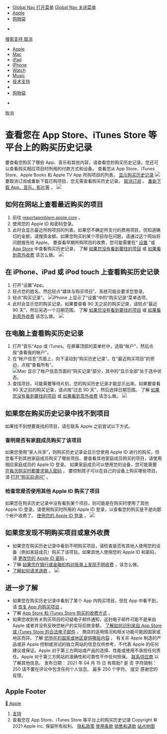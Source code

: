 * [Global Nav 打开菜单](#ac-gn-menustate) [Global Nav 关闭菜单](#)
* [Apple](https://www.apple.com.cn/)
* [购物袋](https://www.apple.com.cn/shop/goto/bag)
+
[搜索支持
取消](https://www.apple.com.cn/search)
* [Apple](https://www.apple.com.cn/)
* [Mac](https://www.apple.com.cn/mac/)
* [iPad](https://www.apple.com.cn/ipad/)
* [iPhone](https://www.apple.com.cn/iphone/)
* [Watch](https://www.apple.com.cn/watch/)
* [Music](https://www.apple.com.cn/music/)
* [技术支持](https://support.apple.com/zh-cn)
* [](https://www.apple.com.cn/search)
* [购物袋](https://www.apple.com.cn/shop/goto/bag)
+
取消
# 查看您在 App Store、iTunes Store 等平台上的购买历史记录
要查看您购买了哪些 App、音乐和其他内容，请查看您的购买历史记录。您还可以查看购买相应项目时所用的付款方式和设备。
查看您从 App Store、iTunes Store、Apple Books 和 Apple TV App 所购项目的列表。
[显示购买历史记录](https://finance-app.itunes.apple.com/purchases)
![](https://support.apple.com/library/content/dam/edam/applecare/images/en_US/il/spacer.png) 要取消订阅或重新下载已购项目，您无需查看购买历史记录。
[取消订阅](https://support.apple.com/zh-cn/HT202039) 。
[重新下载 App、音乐、影片等](https://support.apple.com/zh-cn/HT201272) 。
![](https://support.apple.com/library/content/dam/edam/applecare/images/en_US/il/spacer.png)
## 如何在网站上查看最近购买的项目
1. 前往 [reportaproblem.apple.com](https://reportaproblem.apple.com/?s=6) 。
2. 使用您的 Apple ID 和密码登录。
3. 此时会显示最近所购项目的列表。如果您不确定所支付的费用项目，但知道确切的金额，请搜索金额。如果您购买的某个项目存在问题，请通过这个网站将问题报告给 Apple。
要查看早期所购项目的收费，您可能需要在“ [设置](#iOS) ”或 [App Store](#computer) 中查看购买历史记录。
了解 [如果您没有看到要找的项目](#cannotfind) 或 [如果看到意外收费](#unexpected) 该怎么做。
![](https://support.apple.com/library/content/dam/edam/applecare/images/en_US/il/spacer.png)
## 在 iPhone、iPad 或 iPod touch 上查看购买历史记录
1. 打开“设置”App。
2. 轻点您的姓名，然后轻点“媒体与购买项目”。系统可能会要求您登录。
3. 轻点“购买记录”。 ![iPhone 上显示了“设置”中的“购买记录”菜单选项。](https://support.apple.com/library/content/dam/edam/applecare/images/zh_CN/appleid/ios14-iphone-11-pro-settings-apple-id-media-purchases-purchase-history-on-tap.jpg)
4. 此时会显示您的购买记录。如果要查看 90 天之前的购买记录，请轻点“最近 90 天”，然后另选一个日期范围。
了解 [如果您没有看到要找的项目](#cannotfind) 或 [如果看到意外收费](#unexpected) 该怎么做。
![](https://support.apple.com/library/content/dam/edam/applecare/images/en_US/il/spacer.png)
## 在电脑上查看购买历史记录
1. 打开“音乐”App 或 iTunes。在屏幕顶部的菜单栏中，选取“帐户”，然后点按“查看我的帐户”。
2. 在“帐户信息”页面上，向下滚动到“购买历史记录”。在“最近购买项目”的旁边，点按“查看所有”。 ![Mac 显示了帐户信息页面的“购买记录”部分，其中的“显示全部”处于选中状态。](https://support.apple.com/library/content/dam/edam/applecare/images/en_US/appleid/macos-big-sur-music-account-view-my-account-purchase-history.jpg)
3. 查找项目。可能需要等待片刻，您的购买历史记录才能显示出来。如果要查看 90 天之前的购买记录，请点按“过去 90 天”，然后选择日期范围。
了解 [如果您没有看到要找的项目](#cannotfind) 或 [如果看到意外收费](#unexpected) 该怎么做。
![](https://support.apple.com/library/content/dam/edam/applecare/images/en_US/il/spacer.png)
## 如果您在购买历史记录中找不到项目
如果找不到想要查找的项目，请在联系 Apple 之前尝试以下方式。
### 查明是否有家庭成员购买了该项目
如果您使用“家人共享”，则购买历史记录会显示您使用 Apple ID 进行的购买，但您看不到其他家庭成员购买了哪些项目。要查看其他家庭成员购买的项目，请使用相应家庭成员的 Apple ID 登录。
如果家庭成员可以使用您的设备，您可能需要 [在每次购买时都要求输入密码](https://support.apple.com/zh-cn/HT204030) 。
要控制孩子可以在自己的设备上购买哪些项目，请 [打开“购买前询问”](https://support.apple.com/zh-cn/HT201089) 。
### 检查您是否使用其他 Apple ID 购买了项目
如果您在购买历史记录中没有看到某个项目，则可能是在购买时使用了其他 Apple ID 登录。请使用购买时所用的 Apple ID 登录，以查看您的购买是不是向那个帐户收费了。
[使用您的 Apple ID 登录](https://support.apple.com/zh-cn/HT204053) 。
![](https://support.apple.com/library/content/dam/edam/applecare/images/en_US/il/spacer.png)
## 如果您发现不明购买项目或意外收费
* 如果您在购买历史记录中看到不明购买项目，请检查是否有其他人使用您的设备（例如家庭成员）购买了该项目。如果其他人使用您的 Apple ID 和密码，请 [更改您的 Apple ID 密码](https://support.apple.com/zh-cn/HT201355) 。
* 了解 [如果您在银行或金融机构对账单上发现不明收费](https://support.apple.com/zh-cn/HT201382) ，该怎么做。
* [了解如何请求退款](https://support.apple.com/zh-cn/HT204084) 。
![](https://support.apple.com/library/content/dam/edam/applecare/images/en_US/il/spacer.png)
## 进一步了解
* 如果您在购买历史记录中看到了某个 App 内购买项目，但在 App 中看不到，请 [恢复 App 内购买项目](https://support.apple.com/zh-cn/HT204530) 。
* 了解 [App Store 和 iTunes Store 购买的收费方式](https://support.apple.com/zh-cn/HT201359) 。
* 如果您收到有关购买项目的可疑电子邮件通知，这封电子邮件可能不是来自 Apple 或者并没有反映您帐户的实际扣款金额。 [了解如何识别来自 App Store 或 iTunes Store 的合法电子邮件](https://support.apple.com/zh-cn/HT201679) 。
商店的适用情况和相关功能可能因国家或地区而异。了解 [您所在的国家或地区提供哪些内容](https://support.apple.com/zh-cn/HT204411) 。
有关非 Apple 制造的产品或非 Apple 控制或测试的独立网站的信息仅供参考，不代表 Apple 的任何建议或保证。Apple 对于第三方网站或产品的选择、性能或使用不承担任何责任。Apple 对于第三方网站的准确性和可靠性不作任何担保。 [联系供应商](https://support.apple.com/zh-cn/HT2693) 以了解其他信息。
发布日期：
2021 年 04 月 15 日
有帮助?
是
否
字符限制：
250
请不要在评论中包含任何个人信息。
最多 250 个字符。
提交
感谢您的反馈。
## Apple Footer
[
Apple](https://www.apple.com.cn/)
1. [支持](https://support.apple.com/zh-cn)
2. 查看您在 App Store、iTunes Store 等平台上的购买历史记录
Copyright © 2021 Apple Inc. 保留所有权利。
[隐私政策](https://www.apple.com/legal/privacy/szh/)
[使用条款](https://www.apple.com/cn/legal/terms/site.html)
[销售和退款](https://www.apple.com/cn/shop/goto/help/sales_refunds)
[站点地图](https://www.apple.com/cn/sitemap/)
